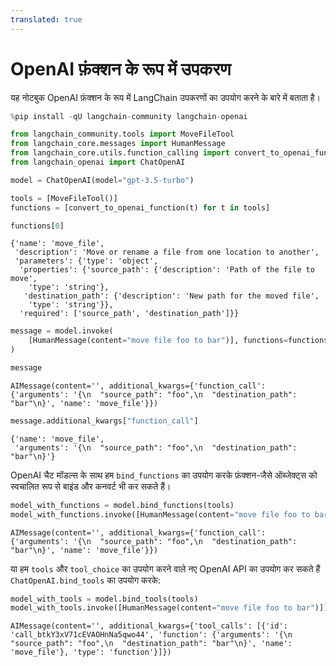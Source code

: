 ```yaml
---
translated: true
---
```


# OpenAI फ़ंक्शन के रूप में उपकरण

यह नोटबुक OpenAI फ़ंक्शन के रूप में LangChain उपकरणों का उपयोग करने के बारे में बताता है।

```python
%pip install -qU langchain-community langchain-openai
```

```python
from langchain_community.tools import MoveFileTool
from langchain_core.messages import HumanMessage
from langchain_core.utils.function_calling import convert_to_openai_function
from langchain_openai import ChatOpenAI
```

```python
model = ChatOpenAI(model="gpt-3.5-turbo")
```

```python
tools = [MoveFileTool()]
functions = [convert_to_openai_function(t) for t in tools]
```

```python
functions[0]
```

```output
{'name': 'move_file',
 'description': 'Move or rename a file from one location to another',
 'parameters': {'type': 'object',
  'properties': {'source_path': {'description': 'Path of the file to move',
    'type': 'string'},
   'destination_path': {'description': 'New path for the moved file',
    'type': 'string'}},
  'required': ['source_path', 'destination_path']}}
```

```python
message = model.invoke(
    [HumanMessage(content="move file foo to bar")], functions=functions
)
```

```python
message
```

```output
AIMessage(content='', additional_kwargs={'function_call': {'arguments': '{\n  "source_path": "foo",\n  "destination_path": "bar"\n}', 'name': 'move_file'}})
```

```python
message.additional_kwargs["function_call"]
```

```output
{'name': 'move_file',
 'arguments': '{\n  "source_path": "foo",\n  "destination_path": "bar"\n}'}
```

OpenAI चैट मॉडल्स के साथ हम `bind_functions` का उपयोग करके फ़ंक्शन-जैसे ऑब्जेक्ट्स को स्वचालित रूप से बाइंड और कनवर्ट भी कर सकते हैं।

```python
model_with_functions = model.bind_functions(tools)
model_with_functions.invoke([HumanMessage(content="move file foo to bar")])
```

```output
AIMessage(content='', additional_kwargs={'function_call': {'arguments': '{\n  "source_path": "foo",\n  "destination_path": "bar"\n}', 'name': 'move_file'}})
```

या हम `tools` और `tool_choice` का उपयोग करने वाले नए OpenAI API का उपयोग कर सकते हैं `ChatOpenAI.bind_tools` का उपयोग करके:

```python
model_with_tools = model.bind_tools(tools)
model_with_tools.invoke([HumanMessage(content="move file foo to bar")])
```

```output
AIMessage(content='', additional_kwargs={'tool_calls': [{'id': 'call_btkY3xV71cEVAOHnNa5qwo44', 'function': {'arguments': '{\n  "source_path": "foo",\n  "destination_path": "bar"\n}', 'name': 'move_file'}, 'type': 'function'}]})
```
